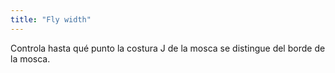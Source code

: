 ```yaml
---
title: "Fly width"
---
```


Controla hasta qué punto la costura J de la mosca se distingue del borde de la mosca.




